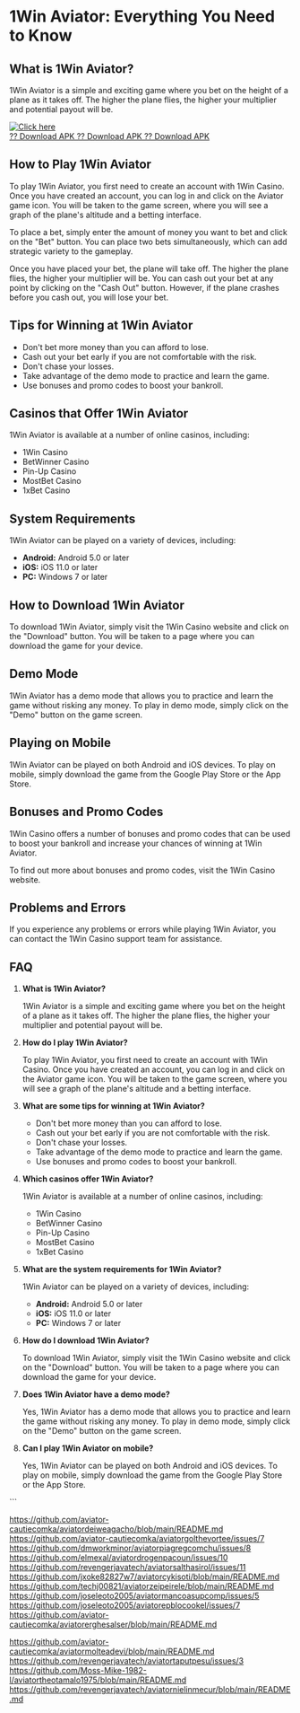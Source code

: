 # 1Win Aviator: Everything You Need to Know

## What is 1Win Aviator?

1Win Aviator is a simple and exciting game where you bet on the height
of a plane as it takes off. The higher the plane flies, the higher your
multiplier and potential payout will be.

[![Click
here](https://readscoops.com/wp-content/uploads/2023/03/Readscoop-aviator-1-1.jpg)](https://traff.sbs/deff)\
[?? Download APK ?? Download APK ?? Download
APK](https://traff.sbs/deff)

## How to Play 1Win Aviator

To play 1Win Aviator, you first need to create an account with 1Win
Casino. Once you have created an account, you can log in and click on
the Aviator game icon. You will be taken to the game screen, where you
will see a graph of the plane\'s altitude and a betting interface.

To place a bet, simply enter the amount of money you want to bet and
click on the "Bet" button. You can place two bets simultaneously,
which can add strategic variety to the gameplay.

Once you have placed your bet, the plane will take off. The higher the
plane flies, the higher your multiplier will be. You can cash out your
bet at any point by clicking on the "Cash Out" button. However, if
the plane crashes before you cash out, you will lose your bet.

## Tips for Winning at 1Win Aviator

-   Don\'t bet more money than you can afford to lose.
-   Cash out your bet early if you are not comfortable with the risk.
-   Don\'t chase your losses.
-   Take advantage of the demo mode to practice and learn the game.
-   Use bonuses and promo codes to boost your bankroll.

## Casinos that Offer 1Win Aviator

1Win Aviator is available at a number of online casinos, including:

-   1Win Casino
-   BetWinner Casino
-   Pin-Up Casino
-   MostBet Casino
-   1xBet Casino

## System Requirements

1Win Aviator can be played on a variety of devices, including:

-   **Android:** Android 5.0 or later
-   **iOS:** iOS 11.0 or later
-   **PC:** Windows 7 or later

## How to Download 1Win Aviator

To download 1Win Aviator, simply visit the 1Win Casino website and click
on the "Download" button. You will be taken to a page where you
can download the game for your device.

## Demo Mode

1Win Aviator has a demo mode that allows you to practice and learn the
game without risking any money. To play in demo mode, simply click on
the "Demo" button on the game screen.

## Playing on Mobile

1Win Aviator can be played on both Android and iOS devices. To play on
mobile, simply download the game from the Google Play Store or the App
Store.

## Bonuses and Promo Codes

1Win Casino offers a number of bonuses and promo codes that can be used
to boost your bankroll and increase your chances of winning at 1Win
Aviator.

To find out more about bonuses and promo codes, visit the 1Win Casino
website.

## Problems and Errors

If you experience any problems or errors while playing 1Win Aviator, you
can contact the 1Win Casino support team for assistance.

## FAQ

1.  **What is 1Win Aviator?**

    1Win Aviator is a simple and exciting game where you bet on the
    height of a plane as it takes off. The higher the plane flies, the
    higher your multiplier and potential payout will be.

2.  **How do I play 1Win Aviator?**

    To play 1Win Aviator, you first need to create an account with 1Win
    Casino. Once you have created an account, you can log in and click
    on the Aviator game icon. You will be taken to the game screen,
    where you will see a graph of the plane\'s altitude and a betting
    interface.

3.  **What are some tips for winning at 1Win Aviator?**
    -   Don\'t bet more money than you can afford to lose.
    -   Cash out your bet early if you are not comfortable with the
        risk.
    -   Don\'t chase your losses.
    -   Take advantage of the demo mode to practice and learn the game.
    -   Use bonuses and promo codes to boost your bankroll.

4.  **Which casinos offer 1Win Aviator?**

    1Win Aviator is available at a number of online casinos, including:

    -   1Win Casino
    -   BetWinner Casino
    -   Pin-Up Casino
    -   MostBet Casino
    -   1xBet Casino

5.  **What are the system requirements for 1Win Aviator?**

    1Win Aviator can be played on a variety of devices, including:

    -   **Android:** Android 5.0 or later
    -   **iOS:** iOS 11.0 or later
    -   **PC:** Windows 7 or later

6.  **How do I download 1Win Aviator?**

    To download 1Win Aviator, simply visit the 1Win Casino website and
    click on the "Download" button. You will be taken to a page
    where you can download the game for your device.

7.  **Does 1Win Aviator have a demo mode?**

    Yes, 1Win Aviator has a demo mode that allows you to practice and
    learn the game without risking any money. To play in demo mode,
    simply click on the "Demo" button on the game screen.

8.  **Can I play 1Win Aviator on mobile?**

    Yes, 1Win Aviator can be played on both Android and iOS devices. To
    play on mobile, simply download the game from the Google Play Store
    or the App Store.

\`\`\`

https://github.com/aviator-cautiecomka/aviatordeiweagacho/blob/main/README.md
https://github.com/aviator-cautiecomka/aviatorgolthevortee/issues/7
https://github.com/dmworkminor/aviatorpiagregcomchu/issues/8
https://github.com/elmexal/aviatordrogenpacoun/issues/10
https://github.com/revengerjavatech/aviatorsalthasirol/issues/11
https://github.com/jxoke82827w7/aviatorcykisoti/blob/main/README.md
https://github.com/techj00821/aviatorzeipeirele/blob/main/README.md
https://github.com/joseleoto2005/aviatormancoasupcomp/issues/5
https://github.com/joseleoto2005/aviatorepblocookel/issues/7
https://github.com/aviator-cautiecomka/aviatorerghesalser/blob/main/README.md

https://github.com/aviator-cautiecomka/aviatormolteadevi/blob/main/README.md
https://github.com/revengerjavatech/aviatortaputpesu/issues/3
https://github.com/Moss-Mike-1982-l/aviatortheotamalo1975/blob/main/README.md
https://github.com/revengerjavatech/aviatornielinmecur/blob/main/README.md
